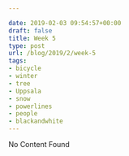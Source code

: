 ```yaml
---

date: 2019-02-03 09:54:57+00:00
draft: false
title: Week 5
type: post
url: /blog/2019/2/week-5
tags:
- bicycle
- winter
- tree
- Uppsala
- snow
- powerlines
- people
- blackandwhite
---
```


No Content Found
